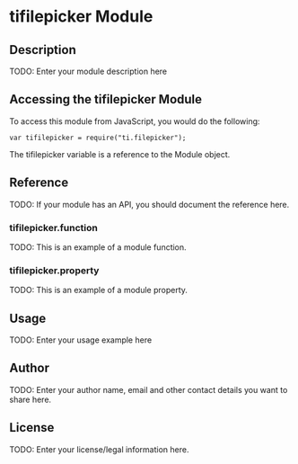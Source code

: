 # tifilepicker Module

## Description

TODO: Enter your module description here

## Accessing the tifilepicker Module

To access this module from JavaScript, you would do the following:

    var tifilepicker = require("ti.filepicker");

The tifilepicker variable is a reference to the Module object.

## Reference

TODO: If your module has an API, you should document
the reference here.

### tifilepicker.function

TODO: This is an example of a module function.

### tifilepicker.property

TODO: This is an example of a module property.

## Usage

TODO: Enter your usage example here

## Author

TODO: Enter your author name, email and other contact
details you want to share here.

## License

TODO: Enter your license/legal information here.
